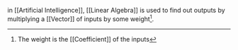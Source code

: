 in [[Artificial Intelligence]], [[Linear Algebra]] is used to find out outputs by multiplying a [[Vector]] of inputs by some weight[^1].

[^1]: The weight is the [[Coefficient]] of the inputs